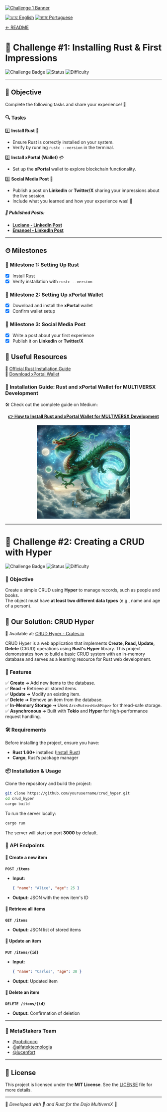 <div align="left">
  <a href="../../README-en.md">
    <img src="../images/dojo_multiversx_banner.gif" alt="Challenge 1 Banner">
  </a>
</div>

[![🇺🇸 English](https://img.shields.io/badge/Lang-EN-blue)](challenge1-en.md)
[![🇧🇷 Portuguese](https://img.shields.io/badge/Lang-PT--BR-green)](challenge1.md)

[← README](../../README-en.md)

# 🎯 **Challenge #1: Installing Rust & First Impressions**  

![Challenge Badge](https://img.shields.io/badge/Challenge-1-blue?style=for-the-badge&logo=rust)
![Status](https://img.shields.io/badge/Status-Completed-brightgreen?style=for-the-badge)
![Difficulty](https://img.shields.io/badge/Difficulty-Easy-brightgreen?style=for-the-badge)

---

## 📢 **Objective**  
Complete the following tasks and share your experience! 🚀  

### 🔍 **Tasks**  

1️⃣ **Install Rust** 🦀  
   - Ensure Rust is correctly installed on your system.  
   - Verify by running `rustc --version` in the terminal.  

2️⃣ **Install xPortal (Wallet)** 💳  
   - Set up the **xPortal** wallet to explore blockchain functionality.  

3️⃣ **Social Media Post** 📝  
   - Publish a post on **LinkedIn** or **Twitter/X** sharing your impressions about the live session.  
   - Include what you learned and how your experience was! 🎉 

##### 📢 **Published Posts:**  

- **[Luciano - LinkedIn Post](https://www.linkedin.com/posts/lucenfort_ia-e-blockchain-v%C3%A3o-transformar-tudo-multiversx-activity-7294824804518359040-n1ts?utm_source=share&utm_medium=member_desktop&rcm=ACoAAElTUVMBgVSjIpZeL4ccPeYlJBCsVaw44hU)**  
- **[Emanoel - LinkedIn Post](https://www.linkedin.com/posts/emanoel-oliveira-br_dojostellar-nearx-stellar-activity-7295447426939678722-EIPC?utm_source=share&utm_medium=member_desktop&rcm=ACoAAElTUVMBgVSjIpZeL4ccPeYlJBCsVaw44hU)**  

---

## ⏱ **Milestones**  

### 📅 **Milestone 1: Setting Up Rust**  
- [x] Install Rust  
- [x] Verify installation with `rustc --version`  

### 📅 **Milestone 2: Setting Up xPortal Wallet**  
- [x] Download and install the **xPortal** wallet  
- [x] Confirm wallet setup  

### 📅 **Milestone 3: Social Media Post**  
- [x] Write a post about your first experience  
- [x] Publish it on **LinkedIn** or **Twitter/X**  

## 📎 **Useful Resources**  

🔗 [Official Rust Installation Guide](https://www.rust-lang.org/tools/install)  
🔗 [Download xPortal Wallet](https://www.xportal.com)  

### 📖 **Installation Guide: Rust and xPortal Wallet for MULTIVERSX Development**  

🛠️ Check out the complete guide on Medium:  

<p align="center">
  <a href="https://medium.com/@pavusa/how-to-install-rust-and-xportal-wallet-for-multiversx-development-e3bec1fae898" target="_blank">
    <strong>👉 How to Install Rust and xPortal Wallet for MULTIVERSX Development</strong>
  </a>
</p>

<p align="center">
  <a href="https://medium.com/@pavusa/how-to-install-rust-and-xportal-wallet-for-multiversx-development-e3bec1fae898" target="_blank">
    <img src="../images/post_medium_challenge1.png" alt="How to Install Rust and xPortal Wallet for MULTIVERSX Development" width="300">
  </a>
</p>

---

# 🎯 **Challenge #2: Creating a CRUD with Hyper**  

![Challenge Badge](https://img.shields.io/badge/Challenge-2-blue?style=for-the-badge&logo=rust)
![Status](https://img.shields.io/badge/Status-Completed-brightgreen?style=for-the-badge)
![Difficulty](https://img.shields.io/badge/Difficulty-Medium-yellow?style=for-the-badge)

### 📢 **Objective**  
Create a simple CRUD using **Hyper** to manage records, such as people and books.  
The object must have **at least two different data types** (e.g., name and age of a person).  

## 🚀 **Our Solution**: CRUD Hyper  

🔗 Available at: [CRUD Hyper - Crates.io](https://crates.io/crates/crud_hyper)  

CRUD Hyper is a web application that implements **Create, Read, Update, Delete** (CRUD) operations using **Rust's Hyper** library. This project demonstrates how to build a basic CRUD system with an in-memory database and serves as a learning resource for Rust web development.  

### 🌟 **Features**  

✅ **Create** ➜ Add new items to the database.  
✅ **Read** ➜ Retrieve all stored items.  
✅ **Update** ➜ Modify an existing item.  
✅ **Delete** ➜ Remove an item from the database.  
✅ **In-Memory Storage** ➜ Uses `Arc<Mutex<HashMap>>` for thread-safe storage.  
✅ **Asynchronous** ➜ Built with **Tokio** and **Hyper** for high-performance request handling.  

### 🛠 **Requirements**  

Before installing the project, ensure you have:  

- **Rust 1.60+** installed ([Install Rust](https://www.rust-lang.org/))  
- **Cargo**, Rust’s package manager  

### 📦 **Installation & Usage**  

Clone the repository and build the project:  

```sh
git clone https://github.com/yourusername/crud_hyper.git
cd crud_hyper
cargo build
```

To run the server locally:  

```sh
cargo run
```

The server will start on port **3000** by default.  

### 📡 **API Endpoints**  

#### 🔹 Create a new item  

**`POST /items`**  
- **Input:**  
  ```json
  { "name": "Alice", "age": 25 }
  ```  
- **Output:** JSON with the new item's ID  

#### 🔹 Retrieve all items  

**`GET /items`**  
- **Output:** JSON list of stored items  

#### 🔹 Update an item  

**`PUT /items/{id}`**  
- **Input:**  
  ```json
  { "name": "Carlos", "age": 30 }
  ```  
- **Output:** Updated item  

#### 🔹 Delete an item  

**`DELETE /items/{id}`**  
- **Output:** Confirmation of deletion  

---

### 👥 **MetaStakers Team**  

- [@robdicoco](https://github.com/robdicoco)  
- [@alfatektecnologia](https://github.com/alfatektecnologia)  
- [@lucenfort](https://github.com/lucenfort)  

---

## 📜 **License**  

This project is licensed under the **MIT License**. See the [LICENSE](LICENSE) file for more details.  

---

🔹 *Developed with 💙 and Rust for the Dojo MultiversX* 🔹  
